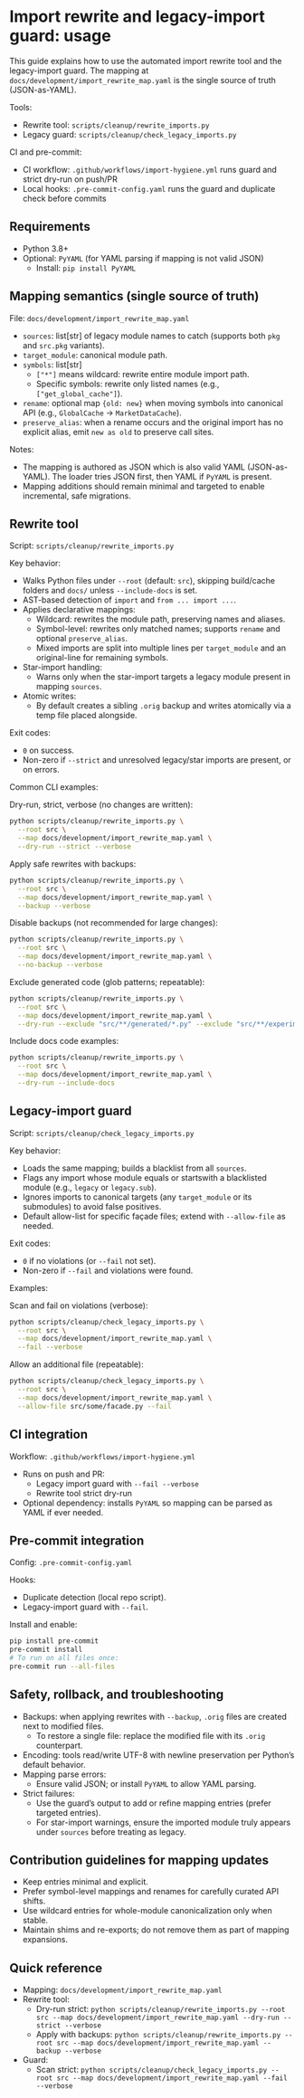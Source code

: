 # Import rewrite and legacy-import guard: usage

This guide explains how to use the automated import rewrite tool and the legacy-import guard.
The mapping at `docs/development/import_rewrite_map.yaml` is the single source of truth (JSON-as-YAML).

Tools:
- Rewrite tool: `scripts/cleanup/rewrite_imports.py`
- Legacy guard: `scripts/cleanup/check_legacy_imports.py`

CI and pre-commit:
- CI workflow: `.github/workflows/import-hygiene.yml` runs guard and strict dry-run on push/PR
- Local hooks: `.pre-commit-config.yaml` runs the guard and duplicate check before commits


## Requirements

- Python 3.8+
- Optional: `PyYAML` (for YAML parsing if mapping is not valid JSON)
  - Install: `pip install PyYAML`


## Mapping semantics (single source of truth)

File: `docs/development/import_rewrite_map.yaml`

- `sources`: list[str] of legacy module names to catch (supports both `pkg` and `src.pkg` variants).
- `target_module`: canonical module path.
- `symbols`: list[str]
  - `["*"]` means wildcard: rewrite entire module import path.
  - Specific symbols: rewrite only listed names (e.g., `["get_global_cache"]`).
- `rename`: optional map `{old: new}` when moving symbols into canonical API (e.g., `GlobalCache` -> `MarketDataCache`).
- `preserve_alias`: when a rename occurs and the original import has no explicit alias, emit `new as old` to preserve call sites.

Notes:
- The mapping is authored as JSON which is also valid YAML (JSON-as-YAML). The loader tries JSON first, then YAML if `PyYAML` is present.
- Mapping additions should remain minimal and targeted to enable incremental, safe migrations.


## Rewrite tool

Script: `scripts/cleanup/rewrite_imports.py`

Key behavior:
- Walks Python files under `--root` (default: `src`), skipping build/cache folders and `docs/` unless `--include-docs` is set.
- AST-based detection of `import` and `from ... import ...`.
- Applies declarative mappings:
  - Wildcard: rewrites the module path, preserving names and aliases.
  - Symbol-level: rewrites only matched names; supports `rename` and optional `preserve_alias`.
  - Mixed imports are split into multiple lines per `target_module` and an original-line for remaining symbols.
- Star-import handling:
  - Warns only when the star-import targets a legacy module present in mapping `sources`.
- Atomic writes:
  - By default creates a sibling `.orig` backup and writes atomically via a temp file placed alongside.

Exit codes:
- `0` on success.
- Non-zero if `--strict` and unresolved legacy/star imports are present, or on errors.

Common CLI examples:

Dry-run, strict, verbose (no changes are written):
```bash
python scripts/cleanup/rewrite_imports.py \
  --root src \
  --map docs/development/import_rewrite_map.yaml \
  --dry-run --strict --verbose
```

Apply safe rewrites with backups:
```bash
python scripts/cleanup/rewrite_imports.py \
  --root src \
  --map docs/development/import_rewrite_map.yaml \
  --backup --verbose
```

Disable backups (not recommended for large changes):
```bash
python scripts/cleanup/rewrite_imports.py \
  --root src \
  --map docs/development/import_rewrite_map.yaml \
  --no-backup --verbose
```

Exclude generated code (glob patterns; repeatable):
```bash
python scripts/cleanup/rewrite_imports.py \
  --root src \
  --map docs/development/import_rewrite_map.yaml \
  --dry-run --exclude "src/**/generated/*.py" --exclude "src/**/experimental/*.py"
```

Include docs code examples:
```bash
python scripts/cleanup/rewrite_imports.py \
  --root src \
  --map docs/development/import_rewrite_map.yaml \
  --dry-run --include-docs
```


## Legacy-import guard

Script: `scripts/cleanup/check_legacy_imports.py`

Key behavior:
- Loads the same mapping; builds a blacklist from all `sources`.
- Flags any import whose module equals or startswith a blacklisted module (e.g., `legacy` or `legacy.sub`).
- Ignores imports to canonical targets (any `target_module` or its submodules) to avoid false positives.
- Default allow-list for specific façade files; extend with `--allow-file` as needed.

Exit codes:
- `0` if no violations (or `--fail` not set).
- Non-zero if `--fail` and violations were found.

Examples:

Scan and fail on violations (verbose):
```bash
python scripts/cleanup/check_legacy_imports.py \
  --root src \
  --map docs/development/import_rewrite_map.yaml \
  --fail --verbose
```

Allow an additional file (repeatable):
```bash
python scripts/cleanup/check_legacy_imports.py \
  --root src \
  --map docs/development/import_rewrite_map.yaml \
  --allow-file src/some/facade.py --fail
```


## CI integration

Workflow: `.github/workflows/import-hygiene.yml`

- Runs on push and PR:
  - Legacy import guard with `--fail --verbose`
  - Rewrite tool strict dry-run
- Optional dependency: installs `PyYAML` so mapping can be parsed as YAML if ever needed.


## Pre-commit integration

Config: `.pre-commit-config.yaml`

Hooks:
- Duplicate detection (local repo script).
- Legacy-import guard with `--fail`.

Install and enable:
```bash
pip install pre-commit
pre-commit install
# To run on all files once:
pre-commit run --all-files
```


## Safety, rollback, and troubleshooting

- Backups: when applying rewrites with `--backup`, `.orig` files are created next to modified files.
  - To restore a single file: replace the modified file with its `.orig` counterpart.
- Encoding: tools read/write UTF-8 with newline preservation per Python’s default behavior.
- Mapping parse errors:
  - Ensure valid JSON; or install `PyYAML` to allow YAML parsing.
- Strict failures:
  - Use the guard’s output to add or refine mapping entries (prefer targeted entries).
  - For star-import warnings, ensure the imported module truly appears under `sources` before treating as legacy.


## Contribution guidelines for mapping updates

- Keep entries minimal and explicit.
- Prefer symbol-level mappings and renames for carefully curated API shifts.
- Use wildcard entries for whole-module canonicalization only when stable.
- Maintain shims and re-exports; do not remove them as part of mapping expansions.


## Quick reference

- Mapping: `docs/development/import_rewrite_map.yaml`
- Rewrite tool:
  - Dry-run strict: `python scripts/cleanup/rewrite_imports.py --root src --map docs/development/import_rewrite_map.yaml --dry-run --strict --verbose`
  - Apply with backups: `python scripts/cleanup/rewrite_imports.py --root src --map docs/development/import_rewrite_map.yaml --backup --verbose`
- Guard:
  - Scan strict: `python scripts/cleanup/check_legacy_imports.py --root src --map docs/development/import_rewrite_map.yaml --fail --verbose`